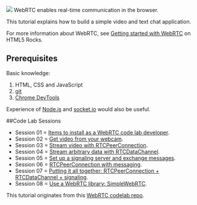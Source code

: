![](http://www.webrtc.org/_/rsrc/1318870658554/config/customLogo.gif?revision=8) WebRTC enables real-time communication in the browser.

This tutorial explains how to build a simple video and text chat application.

For more information about WebRTC, see [Getting started with WebRTC](http://www.html5rocks.com/en/tutorials/webrtc/basics) on HTML5 Rocks.

## Prerequisites

Basic knowledge:

1. HTML, CSS and JavaScript
2. [git](http://git-scm.com/)
3. [Chrome DevTools](https://developers.google.com/chrome-developer-tools/)

Experience of [Node.js](http://nodejs.org/) and [socket.io](http://socket.io/) would also be useful.

##Code Lab Sessions

- Session 01 = [Items to install as a WebRTC code lab developer](./session01/lab/html/objectives.html).
- Session 02 = [Get video from your webcam](./session02/lab/html/objectives.html).
- Session 03 = [Stream video with RTCPeerConnection](./session03/lab/html/objectives.html).
- Session 04 = [Stream arbitrary data with RTCDataChannel](./session04/lab/html/objectives.html).
- Session 05 = [Set up a signaling server and exchange messages](./session05/lab/html/objectives.html).
- Session 06 = [RTCPeerConnection with messaging](./session06/lab/html/objectives.html).
- Session 07 = [Putting it all together: RTCPeerConnection + RTCDataChannel + signaling](./session07/lab/html/objectives.html).
- Session 08 = [Use a WebRTC library: SimpleWebRTC](./session08/lab/html/objectives.html).

This tutorial originates from this [WebRTC codelab repo](https://bitbucket.org/webrtc/codelab).